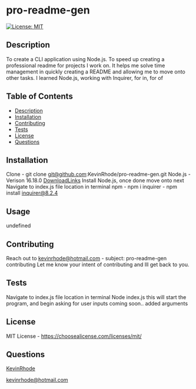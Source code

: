 # pro-readme-gen
[![License: MIT](https://img.shields.io/badge/License-MIT-yellow.svg)](https://choosealicense.com/licenses/mit/)
## Description
To create a CLI application using Node.js. To speed up creating a professional readme for projects I work on. It helps me solve time management in quickly creating a README and allowing me to move onto other tasks. I learned Node.js, working with Inquirer, for in, for of
## Table of Contents
- [Description](#description)
- [Installation](#installation)
- [Contributing](#contributing)
- [Tests](#tests)
- [License](#license)
- [Questions](#questions)

## Installation
Clone - git clone git@github.com:KevinRhode/pro-readme-gen.git  Node.js - Verison 16.18.0  [DownloadLinks](https://nodejs.org/download/release/v16.18.0/)  Install Node.js, once done move onto next  Navigate to index.js file location in terminal  npm - npm i  inquirer - npm install inquirer@8.2.4
## Usage
undefined
## Contributing
Reach out to kevinrhode@hotmail.com - subject: pro-readme-gen contributing  Let me know your intent of contributing and Ill get back to you.
## Tests
Navigate to index.js file location in terminal  Node index.js  this will start the program, and begin asking for user inputs  coming soon..  added arguments
## License
MIT License - https://choosealicense.com/licenses/mit/
## Questions
[KevinRhode](https://github.com/KevinRhode)
  
kevinrhode@hotmail.com